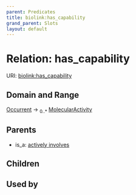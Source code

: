 ```yaml
---
parent: Predicates
title: biolink:has_capability
grand_parent: Slots
layout: default
---
```


# Relation: has_capability




URI: [biolink:has_capability](https://w3id.org/biolink/vocab/has_capability)

## Domain and Range

[Occurrent](Occurrent.md) ->  <sub>0..\*</sub> [MolecularActivity](MolecularActivity.md)

## Parents

 *  is_a: [actively involves](actively_involves.md)

## Children


## Used by

